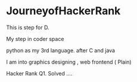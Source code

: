 # JourneyofHackerRank
This is step for D.

My step in coder space 

python as my 3rd language. after C and java 

I am into graphics designing , web frontend  ( Plain) 

Hacker Rank 
Q1. Solved ....
